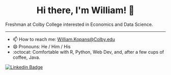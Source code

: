 <h1 align="center"> Hi there, I'm William! 👋 </h1>   
  <p> Freshman at Colby College interested in Economics and Data Science.</p>
  
---

- 📫  How to reach me: William.Kopans@Colby.edu
- 😄  Pronouns: He / Him / His
- :octocat: Comfortable with R, Python, Web Dev, and, after a few cups of coffee, Java.





<!--- 
- 🔭  I’m currently working on building data analysis tools with Shiny (R Package).
- 👯 I’m looking to collaborate on ...
- 🤔 I’m looking for help with ...
- 💬 Ask me about ...
-->
[![Linkedin Badge](https://img.shields.io/badge/-WilliamKopans-blue?style=flat-square&logo=Linkedin&logoColor=white&link=https://www.linkedin.com/in/william-kopans/)](https://www.linkedin.com/in/william-kopans/)


<!--- 
In the future may want to emulate this:
https://github.com/jonocarroll
-->
